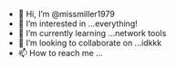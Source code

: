 - 👋 Hi, I’m @missmiller1979
- 👀 I’m interested in ...everything!
- 🌱 I’m currently learning ...network tools
- 💞️ I’m looking to collaborate on ...idkkk
- 📫 How to reach me ...

<!---
missmiller1979/missmiller1979 is a ✨ special ✨ repository because its `README.md` (this file) appears on your GitHub profile.
You can click the Preview link to take a look at your changes.
--->
